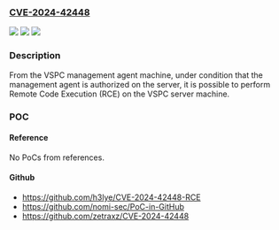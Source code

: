 ### [CVE-2024-42448](https://cve.mitre.org/cgi-bin/cvename.cgi?name=CVE-2024-42448)
![](https://img.shields.io/static/v1?label=Product&message=Service%20Provider%20Console&color=blue)
![](https://img.shields.io/static/v1?label=Version&message=8.1%3C%3D%208.1%20&color=brighgreen)
![](https://img.shields.io/static/v1?label=Vulnerability&message=n%2Fa&color=brighgreen)

### Description

From the VSPC management agent machine, under condition that the management agent is authorized on the server, it is possible to perform Remote Code Execution (RCE) on the VSPC server machine.

### POC

#### Reference
No PoCs from references.

#### Github
- https://github.com/h3lye/CVE-2024-42448-RCE
- https://github.com/nomi-sec/PoC-in-GitHub
- https://github.com/zetraxz/CVE-2024-42448

